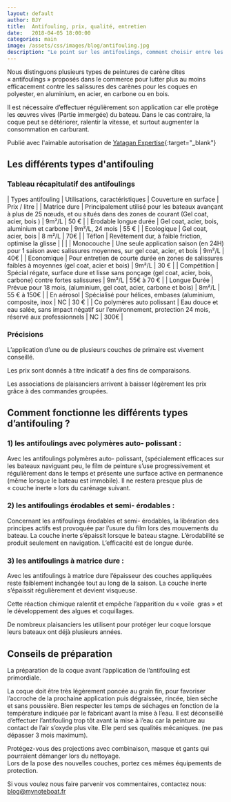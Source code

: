 ```yaml
---
layout: default
author: BJY
title:  Antifouling, prix, qualité, entretien
date:   2018-04-05 18:00:00
categories: main
image: /assets/css/images/blog/antifouling.jpg
description: "Le point sur les antifoulings, comment choisir entre les différents antifoulings, et comment bien les appliquer"
---
```

Nous  distinguons plusieurs types de peintures de carène dites « antifoulings » proposés dans le commerce  pour lutter plus au moins efficacement contre les salissures des carènes pour  les  coques en polyester, en aluminium, en acier, en carbone ou en bois.

Il est nécessaire d’effectuer régulièrement son application car elle protège les œuvres vives (Partie immergée) du bateau. Dans le cas contraire, la coque peut se détériorer, ralentir la vitesse, et surtout augmenter  la consommation en carburant.<!--break-->

Publié avec l'aimable autorisation de [Yatagan Expertise](http://www.yatagan-expertises.com/){:target="_blank"}

## Les différents types d'antifouling
### Tableau récapitulatif des antifoulings

| Types antifouling | Utilisations, caractéristiques | Couverture en surface | Prix / litre |
| Matrice dure  | Principalement utilisé pour les bateaux avançant à plus de 25 nœuds, et ou situés dans des zones de courant (Gel coat, acier, bois ) | 9m²/L | 50 € |
| Erodable longue durée | Gel coat, acier, bois, aluminium et carbone | 9m²/L, 24 mois | 55 € |
| Ecologique | Gel coat, acier, bois | 8 m²/L | 70€ |
| Téflon | Revêtement dur, à faible friction, optimise la glisse | | |
| Monocouche | Une seule application saison (en 24H) pour 1 saison avec salissures moyennes, sur gel coat, acier, et bois | 9m²/L | 40€ |
| Economique | Pour entretien de courte durée en zones de salissures faibles à moyennes (gel coat, acier et bois) | 9m²/L | 30 € |
| Compétition | Spécial régate, surface dure et lisse sans ponçage (gel coat, acier, bois, carbone) contre fortes salissures | 9m²/L | 55€ à 70 € |
| Longue Durée | Prévue pour 18 mois, (aluminium, gel coat, acier, carbone et bois) | 8m²/L | 55 € à 150€ |
| En aérosol | Spécialisé pour hélices, embases (aluminium, composite, inox | NC | 30 € |
| Co polymères auto polissant | Eau douce et eau salée, sans impact négatif sur l’environnement, protection 24 mois, réservé aux professionnels | NC | 300€ |

### Précisions 
L’application d’une ou de plusieurs couches de primaire est vivement conseillé.

Les prix sont donnés à titre indicatif à des fins de comparaisons.

Les associations de plaisanciers arrivent à baisser légèrement les prix grâce à des commandes groupées. 

## Comment fonctionne les différents types d’antifouling ?
### 1) les antifoulings  avec polymères auto- polissant :
Avec les antifoulings  polymères auto- polissant, (spécialement efficaces sur les bateaux naviguant peu, le film de peinture s’use progressivement et régulièrement dans le temps et présente une surface active en permanence (même lorsque le bateau est immobile). Il ne restera presque plus de « couche inerte » lors du carénage suivant.

### 2) les antifoulings  érodables et semi- érodables :

Concernant les antifoulings  érodables et semi- érodables, la libération des principes actifs est provoquée par l’usure du film lors des mouvements du bateau. La couche inerte s’épaissit lorsque le bateau stagne. L’érodabilité se produit seulement en navigation. L’efficacité est de longue durée.

### 3) les antifoulings à matrice dure :

Avec les antifoulings à matrice dure l’épaisseur des couches appliquées reste faiblement  inchangée tout au long de la saison. La couche inerte s’épaissit régulièrement et devient visqueuse. 

Cette réaction chimique ralentit et empêche l’apparition du « voile  gras » et le développement des algues et coquillages.

De nombreux plaisanciers les utilisent  pour protéger leur coque lorsque leurs  bateaux ont déjà plusieurs années. 

## Conseils de préparation

La préparation de la coque avant l’application de l’antifouling est primordiale.

La coque doit être très légèrement poncée au grain fin, pour favoriser l’accroche de la prochaine application puis dégraissée, rincée, bien sèche et sans poussière.
Bien respecter les temps de séchages en fonction de la température  indiquée par le fabricant avant  la mise à l’eau. Il est déconseillé d’effectuer  l’antifouling trop tôt avant la mise à l’eau car la peinture au contact de l’air s’oxyde plus vite. Elle perd ses qualités mécaniques. (ne pas dépasser 3 mois maximum).

Protégez-vous des projections avec combinaison, masque et gants qui pourraient démanger lors du nettoyage.  
Lors de la pose des nouvelles couches, portez ces mêmes équipements de protection.

Si vous voulez nous faire parvenir vos commentaires, contactez nous: [blog@mynoteboat.fr](mailto:blog@mynoteboat.fr)